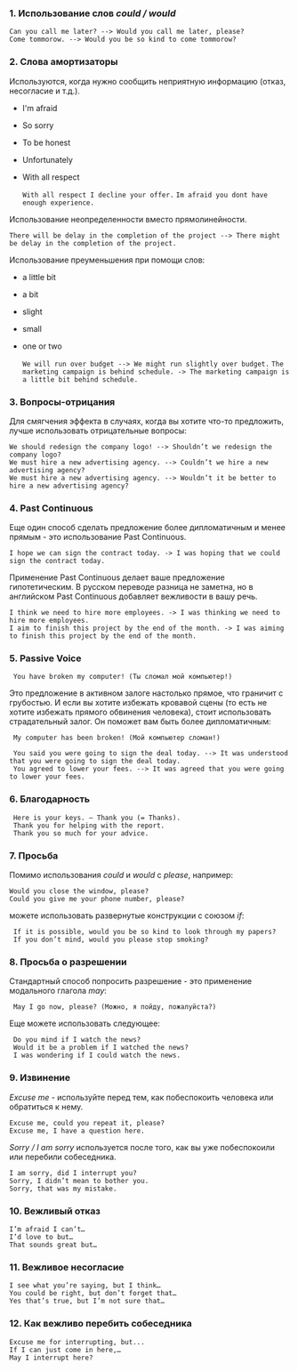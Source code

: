 ### 1. Использование слов *could / would*

	Can you call me later? --> Would you call me later, please?
	Come tommorow. --> Would you be so kind to come tommorow?

### 2. Слова амортизаторы
Используются, когда нужно сообщить неприятную информацию (отказ, несогласие и т.д.).

- I'm afraid
- So sorry
- To be honest
- Unfortunately
- With all respect

	`With all respect I decline your offer.`
	`Im afraid you dont have enough experience.`

Использование неопределенности вместо прямолинейности.

	There will be delay in the completion of the project --> There might be delay in the completion of the project.

Использование преуменьшения при помощи слов:

- a little bit
- a bit
- slight
- small
- one or two

	`We will run over budget --> We might run slightly over budget.`
	`The marketing campaign is behind schedule. -> The marketing campaign is a little bit behind schedule.`

### 3. Вопросы-отрицания

Для смягчения эффекта в случаях, когда вы хотите что-то предложить, лучше использовать отрицательные вопросы:

	We should redesign the company logo! --> Shouldn’t we redesign the company logo?
	We must hire a new advertising agency. --> Couldn’t we hire a new advertising agency?
	We must hire a new advertising agency. --> Wouldn’t it be better to hire a new advertising agency?

### 4. Past Continuous

Еще один способ сделать предложение более дипломатичным и менее прямым - это использование Past Continuous.

	I hope we can sign the contract today. -> I was hoping that we could sign the contract today.

Применение Past Continuous делает ваше предложение гипотетическим. В русском переводе разница не заметна, но в английском Past Continuous добавляет вежливости в вашу речь.

	I think we need to hire more employees. -> I was thinking we need to hire more employees.
	I aim to finish this project by the end of the month. -> I was aiming to finish this project by the end of the month.

### 5. Passive Voice

	 You have broken my computer! (Ты сломал мой компьютер!)

Это предложение в активном залоге настолько прямое, что граничит с грубостью. И если вы хотите избежать кровавой сцены (то есть не хотите избежать прямого обвинения человека), стоит использовать страдательный залог. Он поможет вам быть более дипломатичным:

	 My computer has been broken! (Мой компьютер сломан!)

	 You said you were going to sign the deal today. --> It was understood that you were going to sign the deal today.
	 You agreed to lower your fees. --> It was agreed that you were going to lower your fees.

### 6. Благодарность

	 Here is your keys. – Thank you (= Thanks).
	 Thank you for helping with the report.
	 Thank you so much for your advice.

### 7. Просьба

Помимо использования *could* и *would* с *please*, например:

	Would you close the window, please?
	Could you give me your phone number, please?

можете использовать развернутые конструкции с союзом *if*:

	 If it is possible, would you be so kind to look through my papers?
	 If you don’t mind, would you please stop smoking?

### 8. Просьба о разрешении

Стандартный способ попросить разрешение - это применение модального глагола *may*:

	 May I go now, please? (Можно, я пойду, пожалуйста?)

Еще можете использовать следующее:

	 Do you mind if I watch the news?
	 Would it be a problem if I watched the news?
	 I was wondering if I could watch the news.

### 9. Извинение

*Excuse me* - используйте перед тем, как побеспокоить человека или обратиться к нему.

	Excuse me, could you repeat it, please?
	Excuse me, I have a question here.

*Sorry / I am sorry* используется после того, как вы уже побеспокоили или перебили собеседника.

	I am sorry, did I interrupt you?
	Sorry, I didn’t mean to bother you.
	Sorry, that was my mistake.

### 10. Вежливый отказ

	I’m afraid I can’t…
	I’d love to but…
	That sounds great but…
### 11. Вежливое несогласие

	I see what you’re saying, but I think…
	You could be right, but don’t forget that…
	Yes that’s true, but I’m not sure that…

### 12. Как вежливо перебить собеседника

	Excuse me for interrupting, but...
	If I can just come in here,…
	May I interrupt here?
